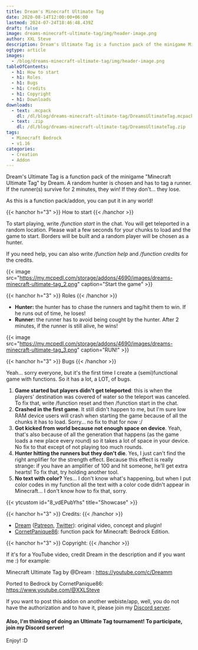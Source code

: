 ```yaml
---
title: Dream's Minecraft Ultimate Tag
date: 2020-08-14T12:00:00+06:00
lastmod: 2024-07-24T18:46:48.439Z
draft: false
image: dreams-minecraft-ultimate-tag/img/header-image.png
author: XXL Steve
description: Dream's Ultimate Tag is a function pack of the minigame Minecraft Ultimate Tag by Dream. A random hunter is chosen and has to tag a runner. If the runner(s) survive for 2 minutes, they win! If they don't... they lose.
ogtype: article
images:
  - /blog/dreams-minecraft-ultimate-tag/img/header-image.png
tableOfContents:
  - h1: How to start
  - h1: Roles
  - h1: Bugs
  - h1: Credits
  - h1: Copyright
  - h1: Downloads
downloads:
  - text: .mcpack
    dl: /dl/blog/dreams-minecraft-ultimate-tag/DreamsUltimateTag.mcpack
  - text: .zip
    dl: /dl/blog/dreams-minecraft-ultimate-tag/DreamsUltimateTag.zip
tags:
  - Minecraft Bedrock
  - v1.16
categories:
  - Creation
  - Addon
---
```


Dream's Ultimate Tag is a function pack of the minigame "Minecraft Ultimate Tag" by Dream. A random hunter is chosen and has to tag a runner. If the runner(s) survive for 2 minutes, they win! If they don't... they lose.

As this is a function pack/addon, you can put it in any world!

{{< hanchor h="3" >}}
How to start
{{< /hanchor >}}

To start playing, write */function start* in the chat. You will get teleported in a random location. Please wait a few seconds for your chunks to load and the game to start. Borders will be built and a random player will be chosen as a hunter. 



If you need help, you can also write */function help* and */function credits* for the credits.

{{< image src="https://my.mcpedl.com/storage/addons/4690/images/dreams-minecraft-ultimate-tag_2.png" caption="Start the game"  >}}

{{< hanchor h="3" >}}
Roles
{{< /hanchor >}}

- **Hunter:** the hunter has to chase the runners and tag/hit them to win. If he runs out of time, he loses!
- **Runner:** the runner has to avoid being cought by the hunter. After 2 minutes, if the runner is still alive, he wins!

{{< image src="https://my.mcpedl.com/storage/addons/4690/images/dreams-minecraft-ultimate-tag_3.png" caption="RUN!"  >}}

{{< hanchor h="3" >}}
Bugs
{{< /hanchor >}}

Yeah... sorry everyone, but it's the first time I create a (semi)functional game with functions. So it has a lot, a LOT, of bugs.

1. **Game started but players didn't get teleported**: this is when the players' destination was covered of water so the teleport was canceled. To fix that, write /function reset and then /function start in the chat.
2. **Crashed in the first game**. It still didn't happen to me, but I'm sure low RAM device users will crash when starting the game because of all the chunks it has to load. Sorry... no fix to that for now :/
3. **Got kicked from world because not enough space on device**. Yeah, that's also because of all the generation that happens (as the game loads a new place every round) so it takes a lot of space in your device. No fix to that except of not playing too much rounds.
4. **Hunter hitting the runners but they don't die**. Yes, I just can't find the right amplifier for the strength effect. Because this effect is really strange: if you have an amplifier of 100 and hit someone, he'll get extra hearts! To fix that, try holding another tool.
5. **No text with color?** Yes... I don't know what's happening, but when I put color codes in my function all the text with a color code didn't appear in Minecraft... I don't know how to fix that, sorry.

{{< ytcustom id="8_vdEPubYhs" title="Showcase" >}}

{{< hanchor h="3" >}}
Credits:
{{< /hanchor >}}

- [Dream](https://youtube.com/c/Dreamm) ([Patreon](https://patreon.com/DreamWasTaken), [Twitter](https://twitter.com/DreamWasTaken)): original video, concept and plugin!
- [CornetPanique86](https://www.youtube.com/@XXLSteve): function pack for Minecraft: Bedrock Edition.

{{< hanchor h="3" >}}
Copyright:
{{< /hanchor >}}

If it's for a YouTube video, credit Dream in the description and if you want me :) for example:

Minecraft Ultimate Tag by @Dream : https://youtube.com/c/Dreamm

Ported to Bedrock by CornetPanique86: https://www.youtube.com/@XXLSteve

If you want to post this addon on another webiste/app, well, you do not have the authorization and to have it, please join my [Discord server](https://discord.gg/dJJyryc).




#### Also, I'm thinking of doing an Ultimate Tag tournament! To participate, join my Discord server!

Enjoy! :D